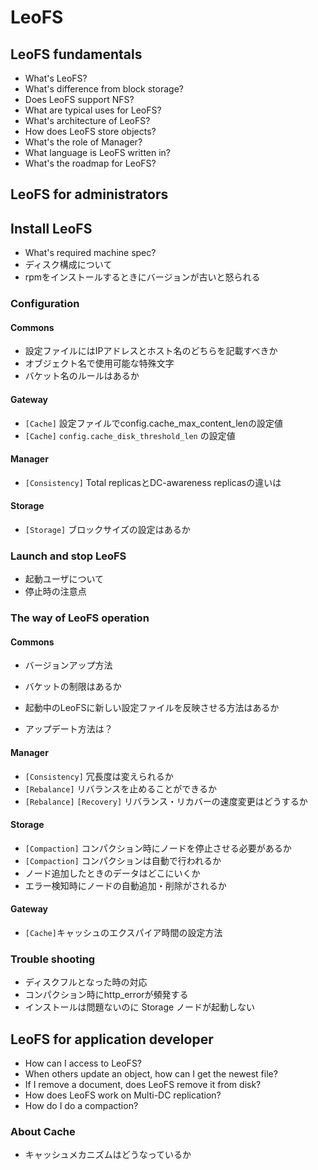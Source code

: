 # LeoFS 
## LeoFS fundamentals
* What's LeoFS?
* What's difference from block storage?
* Does LeoFS support NFS?
* What are typical uses for LeoFS?
* What's architecture of LeoFS?
* How does LeoFS store objects?
* What's the role of Manager?
* What language is LeoFS written in?
* What's the roadmap for LeoFS?


## LeoFS for administrators
## Install LeoFS
* What's required machine spec?
* ディスク構成について
* rpmをインストールするときにバージョンが古いと怒られる

### Configuration
#### Commons
* 設定ファイルにはIPアドレスとホスト名のどちらを記載すべきか
* オブジェクト名で使用可能な特殊文字
* バケット名のルールはあるか

#### Gateway
* ``[Cache]`` 設定ファイルでconfig.cache_max_content_lenの設定値
* ``[Cache]`` ``config.cache_disk_threshold_len`` の設定値

#### Manager
* ``[Consistency]`` Total replicasとDC-awareness replicasの違いは

#### Storage
* ``[Storage]`` ブロックサイズの設定はあるか


### Launch and stop LeoFS
* 起動ユーザについて
* 停止時の注意点

### The way of LeoFS operation
#### Commons
* バージョンアップ方法
* バケットの制限はあるか
* 起動中のLeoFSに新しい設定ファイルを反映させる方法はあるか

* アップデート方法は？

#### Manager
* ``[Consistency]`` 冗長度は変えられるか
* ``[Rebalance]`` リバランスを止めることができるか
* ``[Rebalance]`` ``[Recovery]`` リバランス・リカバーの速度変更はどうするか

#### Storage
* ``[Compaction]`` コンパクション時にノードを停止させる必要があるか
* ``[Compaction]`` コンパクションは自動で行われるか
* ノード追加したときのデータはどこにいくか
* エラー検知時にノードの自動追加・削除がされるか

#### Gateway
* ``[Cache]``キャッシュのエクスパイア時間の設定方法


### Trouble shooting
* ディスクフルとなった時の対応
* コンパクション時にhttp_errorが頻発する
* インストールは問題ないのに Storage ノードが起動しない

## LeoFS for application developer
* How can I access to LeoFS?
* When others update an object, how can I get the newest file?
* If I remove a document, does LeoFS remove it from disk?
* How does LeoFS work on Multi-DC replication?
* How do I do a compaction?

### About Cache
* キャッシュメカニズムはどうなっているか




